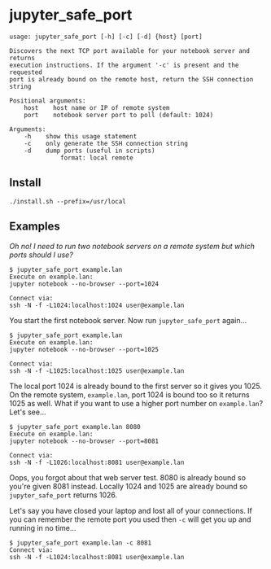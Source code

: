 # jupyter_safe_port

```
usage: jupyter_safe_port [-h] [-c] [-d] {host} [port]

Discovers the next TCP port available for your notebook server and returns
execution instructions. If the argument '-c' is present and the requested
port is already bound on the remote host, return the SSH connection string

Positional arguments:
    host    host name or IP of remote system
    port    notebook server port to poll (default: 1024)

Arguments:
    -h    show this usage statement
    -c    only generate the SSH connection string
    -d    dump ports (useful in scripts)
              format: local remote
```

## Install

```
./install.sh --prefix=/usr/local
```

## Examples

_Oh no! I need to run two notebook servers on a remote system but which ports should I use?_

```
$ jupyter_safe_port example.lan
Execute on example.lan:
jupyter notebook --no-browser --port=1024

Connect via:
ssh -N -f -L1024:localhost:1024 user@example.lan
```

You start the first notebook server. Now run `jupyter_safe_port` again...

```
$ jupyter_safe_port example.lan
Execute on example.lan:
jupyter notebook --no-browser --port=1025

Connect via:
ssh -N -f -L1025:localhost:1025 user@example.lan
```

The local port 1024 is already bound to the first server so it gives you 1025. On the remote system, `example.lan`, port 1024 is bound too so it returns 1025 as well. What if you want to use a higher port number on `example.lan`? Let's see...

```
$ jupyter_safe_port example.lan 8080
Execute on example.lan:
jupyter notebook --no-browser --port=8081

Connect via:
ssh -N -f -L1026:localhost:8081 user@example.lan
```

Oops, you forgot about that web server test. 8080 is already bound so you're given 8081 instead. Locally 1024 and 1025 are already bound so `jupyter_safe_port` returns 1026.

Let's say you have closed your laptop and lost all of your connections. If you can remember the remote port you used then `-c` will get you up and running in no time...
 
```
$ jupyter_safe_port example.lan -c 8081
Connect via:
ssh -N -f -L1024:localhost:8081 user@example.lan
```
